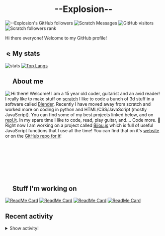 # <div align="center">--Explosion--</div>

![--Explosion's GitHub followers](https://img.shields.io/github/followers/Explosion-Scratch?color=00bbbb&style=for-the-badge&logo=github&logoColor=fff) 
![Scratch Messages](https://img.shields.io/badge/dynamic/json?label=Scratch+Messages&query=count&url=https%3A%2F%2Fapi.scratch.mit.edu%2Fusers%2f--Explosion--%2Fmessages%2Fcount&color=00bbbb&style=for-the-badge&logo=scratch&logoColor=fff)
![GitHub visitors](https://visitor-badge-reloaded.herokuapp.com/badge?page_id=explosion-scratch.visitor.badge.reloaded&color=00bbbb&style=for-the-badge&logo=github)
![Scratch followers rank](https://img.shields.io/badge/dynamic/json?style=for-the-badge&cacheSeconds=1&logoColor=fff&color=00bbbb&label=Followers%20rank:%20&logo=scratch&query=statistics.ranks.followers&url=https://scratchdb.lefty.one/v2/user/info/--explosion--)

Hi there everyone! Welcome to my GitHub profile! 

##  <img src="https://static.thenounproject.com/png/5639-200.png" alt="Statistics Icons - Download Free Vector Icons | Noun Project" width="15px"/> My stats
![stats](https://github-readme-stats.vercel.app/api?username=Explosion-Scratch&include_all_commits=true&show_icons=true&theme=prussian&count_private=true&cache_seconds=1801)
[![Top Langs](https://github-readme-stats.vercel.app/api/top-langs/?username=Explosion-Scratch&theme=prussian&layout=compact)](explosion.cf)

##  <img src="http://cdn.onlinewebfonts.com/svg/img_256848.png" width="15px"> About me

<img src="https://bestanimations.com/media/explosions/933419296explosion-animation-1.gif" align="left" />

Hi there! Welcome! I am a 15 year old coder, guitarist and an avid reader! I really like to make stuff on [scratch](https://scratch.mit.edu/users/--explosion--) I like to code a bunch of 3d stuff in a software called [Blender](blender.org). Recently I have moved away from scratch and worked more on coding in python and HTML/CSS/JavaScript (mostly JavaScript). You can find some of my best projects linked below, and on [repl.it](https://repl.it/@ExplosionScratc). In my spare time I like to code, read, play guitar, and.... Code more. 🤦 Right now I am working on a project called [Bijou.js](https://bijou.js.org) which is full of useful JavaScript functions that I use all the time! You can find that on it's [website](https://bijou.js.org) or on the [GitHub repo for it](https://github.com/bijou-js/bijou.js)!
<br><br><br><br>
<br><br><br><br>
##  <img src="https://www.vhv.rs/dpng/d/433-4335411_work-work-icon-png-transparent-png.png" width="15px"/> Stuff I'm working on

[![ReadMe Card](https://github-readme-stats.vercel.app/api/pin/?height=100&username=Bijou-js&repo=Bijou.js&theme=prussian)](https://bijou.js.org)
[![ReadMe Card](https://github-readme-stats.vercel.app/api/pin/?height=100&username=Explosion-Scratch&repo=ripple&theme=prussian)](https://github.com/explosion-scratch/ripple)
[![ReadMe Card](https://github-readme-stats.vercel.app/api/pin/?height=100&username=Explosion-Scratch&repo=notes&theme=prussian)](https://notes.explosionscratc.repl.co)
[![ReadMe Card](https://github-readme-stats.vercel.app/api/pin/?height=100&username=Explosion-Scratch&repo=api&theme=prussian)](https://github.com/explosion-scratch/api)

## Recent activity

<details><summary>Show activity!</summary>
<ul>
<li><p>12 hours, 55 minutes ago – <a href="https://github.com/Bijou-js/Bijou.js/commit/98eccc3237a8fefc81f74fbb9d176f341511fe25"><code>98eccc3</code></a>– Build and compile #251 (#252) (<a href="https://github.com/Bijou-js/Bijou.js">Bijou-js/Bijou.js</a>)</p></li>
<li><p>12 hours, 55 minutes ago – Merged a <a href="https://github.com/Bijou-js/Bijou.js/pull/252">pull request</a> in <a href="https://github.com/Bijou-js/Bijou.js">Bijou-js/Bijou.js</a></p></li>
<li><p>12 hours, 56 minutes ago – <a href="https://github.com/Bijou-js/Bijou.js/commit/6223fca6247e70948598840ffbb1f883b7f85e90"><code>6223fca</code></a>– Fix debounce docs (#251) (<a href="https://github.com/Bijou-js/Bijou.js">Bijou-js/Bijou.js</a>)</p></li>
<li><p>12 hours, 56 minutes ago – Merged a <a href="https://github.com/Bijou-js/Bijou.js/pull/251">pull request</a> in <a href="https://github.com/Bijou-js/Bijou.js">Bijou-js/Bijou.js</a></p></li>
<li><p>17 hours, 9 minutes ago – opened a <a href="https://github.com/Bijou-js/Bijou.js/pull/251">pull request</a> in <a href="https://github.com/Bijou-js/Bijou.js">Bijou-js/Bijou.js</a></p></li>
<li><p>17 hours, 11 minutes ago – <a href="https://github.com/Bijou-js/Bijou.js/commit/39762912b84e0362cf8072cd9439bfb135c5b72f"><code>3976291</code></a>– 12 second merge (<a href="https://github.com/Bijou-js/Bijou.js">Bijou-js/Bijou.js</a>)</p></li>
<li><p>17 hours, 11 minutes ago – Merged a <a href="https://github.com/Bijou-js/Bijou.js/pull/250">pull request</a> in <a href="https://github.com/Bijou-js/Bijou.js">Bijou-js/Bijou.js</a></p></li>
<li><p>17 hours, 14 minutes ago – <a href="https://github.com/Bijou-js/Bijou.js/commit/e8ccf747a4e52304eb6963e66c08957ebc0b3611"><code>e8ccf74</code></a>– Fix a bunch of docs stuff :tada: :smile: (<a href="https://github.com/Bijou-js/Bijou.js">Bijou-js/Bijou.js</a>)</p></li>
<li><p>17 hours, 50 minutes ago – <a href="https://github.com/Bijou-js/Bijou.js/commit/9fec6ab5a1d016dd75ab7c309536ed814eff447c"><code>9fec6ab</code></a>– Build and compile https:\/\/github.com\/Bijou-js\/Bijou.js\/tree\/main (#249) (<a href="https://github.com/Bijou-js/Bijou.js">Bijou-js/Bijou.js</a>)</p></li>
<li><p>17 hours, 50 minutes ago – Merged a <a href="https://github.com/Bijou-js/Bijou.js/pull/249">pull request</a> in <a href="https://github.com/Bijou-js/Bijou.js">Bijou-js/Bijou.js</a></p></li>
<li><p>17 hours, 55 minutes ago – <a href="https://github.com/Bijou-js/Bijou.js/commit/e27acef8e9a30831499420adca4a2e46f29ab4a3"><code>e27acef</code></a>– Merge #244 (<a href="https://github.com/Bijou-js/Bijou.js">Bijou-js/Bijou.js</a>)</p></li>
<li><p>17 hours, 55 minutes ago – Merged a <a href="https://github.com/Bijou-js/Bijou.js/pull/244">pull request</a> in <a href="https://github.com/Bijou-js/Bijou.js">Bijou-js/Bijou.js</a></p></li>
<li><p>17 hours, 55 minutes ago – <a href="https://github.com/Bijou-js/Bijou.js/commit/cba107e307382600e5d07a38844767587344b8da"><code>cba107e</code></a>– Merge #245 (<a href="https://github.com/Bijou-js/Bijou.js">Bijou-js/Bijou.js</a>)</p></li>
<li><p>17 hours, 55 minutes ago – Merged a <a href="https://github.com/Bijou-js/Bijou.js/pull/245">pull request</a> in <a href="https://github.com/Bijou-js/Bijou.js">Bijou-js/Bijou.js</a></p></li>
<li><p>17 hours, 56 minutes ago – <a href="https://github.com/Bijou-js/Bijou.js/commit/5570b2cb45a0bad1d3b10309e5078f97c99fa5dd"><code>5570b2c</code></a>– [Release] (#246) (<a href="https://github.com/Bijou-js/Bijou.js">Bijou-js/Bijou.js</a>)</p></li>
<li><p>17 hours, 56 minutes ago – Merged a <a href="https://github.com/Bijou-js/Bijou.js/pull/246">pull request</a> in <a href="https://github.com/Bijou-js/Bijou.js">Bijou-js/Bijou.js</a></p></li>
<li><p>17 hours, 57 minutes ago – <a href="https://github.com/Bijou-js/Bijou.js/commit/1facf7db3b577cf83e5fd283918b0fea6b7fdcd5"><code>1facf7d</code></a>– Build #247 (<a href="https://github.com/Bijou-js/Bijou.js">Bijou-js/Bijou.js</a>)</p></li>
<li><p>17 hours, 57 minutes ago – Merged a <a href="https://github.com/Bijou-js/Bijou.js/pull/248">pull request</a> in <a href="https://github.com/Bijou-js/Bijou.js">Bijou-js/Bijou.js</a></p></li>
<li><p>17 hours, 57 minutes ago – Merged a <a href="https://github.com/Bijou-js/Bijou.js/pull/247">pull request</a> in <a href="https://github.com/Bijou-js/Bijou.js">Bijou-js/Bijou.js</a></p></li>
<li><p>17 hours, 57 minutes ago – <a href="https://github.com/Bijou-js/Bijou.js/commit/5cd52bc135e698294f58c08ed6da3e70bcf73262"><code>5cd52bc</code></a>– Add typescript (<a href="https://github.com/Bijou-js/Bijou.js">Bijou-js/Bijou.js</a>)</p></li>
</ul>
</details>
